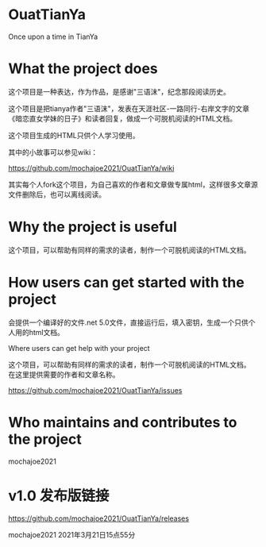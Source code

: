 # OuatTianYa
Once upon a time in TianYa


# What the project does

这个项目是一种表达，作为作品，是感谢"三语沫"，纪念那段阅读历史。

这个项目是把tianya作者"三语沫"，发表在天涯社区-一路同行-右岸文字的文章《暗恋直女学妹的日子》和读者回复，做成一个可脱机阅读的HTML文档。

这个项目生成的HTML只供个人学习使用。

其中的小故事可以参见wiki：

https://github.com/mochajoe2021/OuatTianYa/wiki

其实每个人fork这个项目，为自己喜欢的作者和文章做专属html，这样很多文章源文件删除后，也可以离线阅读。

# Why the project is useful


这个项目，可以帮助有同样的需求的读者，制作一个可脱机阅读的HTML文档。


# How users can get started with the project

会提供一个编译好的文件.net 5.0文件，直接运行后，填入密钥，生成一个只供个人用的html文档。


Where users can get help with your project

这个项目，可以帮助有同样的需求的读者，制作一个可脱机阅读的HTML文档。
在这里提供需要的作者和文章名称。

https://github.com/mochajoe2021/OuatTianYa/issues


# Who maintains and contributes to the project
 mochajoe2021 
 
# v1.0 发布版链接
https://github.com/mochajoe2021/OuatTianYa/releases

 mochajoe2021 
 2021年3月21日15点55分
